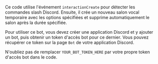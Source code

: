 Ce code utilise l'événement `interactionCreate` pour détecter les commandes slash Discord. Ensuite, il crée un nouveau salon vocal temporaire avec les options spécifiées et supprime automatiquement le salon après la durée spécifiée.

Pour utiliser ce bot, vous devez créer une application Discord et y ajouter un bot, puis obtenir un token d'accès bot pour ce dernier. Vous pouvez récupérer ce token sur la page `Bot` de votre application Discord.

N'oubliez pas de remplacer `YOUR_BOT_TOKEN_HERE` par votre propre token d'accès bot dans le code.
